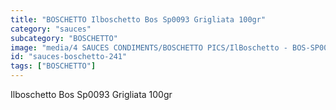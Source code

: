 ```yaml
---
title: "BOSCHETTO Ilboschetto Bos Sp0093 Grigliata 100gr"
category: "sauces"
subcategory: "BOSCHETTO"
image: "media/4 SAUCES CONDIMENTS/BOSCHETTO PICS/IlBoschetto - BOS-SP0093 Grigliata 100GR.png"
id: "sauces-boschetto-241"
tags: ["BOSCHETTO"]
---
```


Ilboschetto Bos Sp0093 Grigliata 100gr
